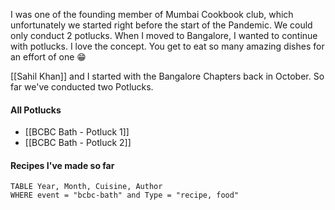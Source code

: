

I was one of the founding member of Mumbai Cookbook club, which unfortunately we started right before the start of the Pandemic. We could only conduct 2 potlucks. When I moved to Bangalore, I wanted to continue with potlucks. I love the concept. You get to eat so many amazing dishes for an effort of one 😁

[[Sahil Khan]] and I started with the Bangalore Chapters back in October. So far we've conducted two Potlucks. 

#### All Potlucks
- [[BCBC Bath - Potluck 1]]
- [[BCBC Bath - Potluck 2]]



#### Recipes I've made so far

```dataview 
TABLE Year, Month, Cuisine, Author
WHERE event = "bcbc-bath" and Type = "recipe, food"





```